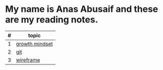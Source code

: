 # My name is Anas Abusaif and these are my reading notes.
| # | topic |
| - | - |
| 1 | [growth mindset]() |
| 2 |[ git]() |
| 3 | [wireframe]() |